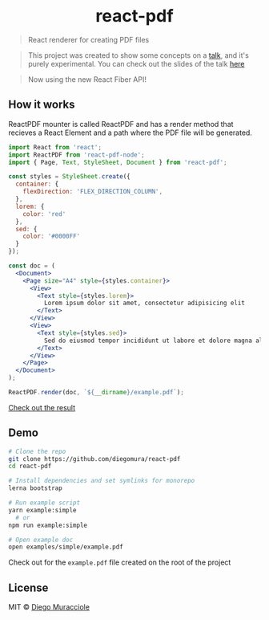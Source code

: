 <big><h1 align="center">react-pdf</h1></big>

> React renderer for creating PDF files

> This project was created to show some concepts on a [talk](https://www.meetup.com/ReactJS-Uruguay/events/234567399/), and it's purely experimental. You can check out the slides of the talk [here](https://diegomura.github.io/think-react-slides/)

> Now using the new React Fiber API!

## How it works
ReactPDF mounter is called ReactPDF and has a render method that recieves a React Element and a path where the PDF file will be generated.

```jsx
import React from 'react';
import ReactPDF from 'react-pdf-node';
import { Page, Text, StyleSheet, Document } from 'react-pdf';

const styles = StyleSheet.create({
  container: {
    flexDirection: 'FLEX_DIRECTION_COLUMN',
  },
  lorem: {
    color: 'red'
  },
  sed: {
    color: '#0000FF'
  }
});

const doc = (
  <Document>
    <Page size="A4" style={styles.container}>
      <View>
        <Text style={styles.lorem}>
          Lorem ipsum dolor sit amet, consectetur adipisicing elit
        </Text>
      </View>
      <View>
        <Text style={styles.sed}>
          Sed do eiusmod tempor incididunt ut labore et dolore magna aliqua
        </Text>
      </View>
    </Page>
  </Document>
);

ReactPDF.render(doc, `${__dirname}/example.pdf`);
```

[Check out the result](https://github.com/diegomura/react-pdf/blob/master/examples/simple/example.pdf)

## Demo

```bash
# Clone the repo
git clone https://github.com/diegomura/react-pdf
cd react-pdf

# Install dependencies and set symlinks for monorepo
lerna bootstrap

# Run example script
yarn example:simple
  # or
npm run example:simple

# Open example doc
open examples/simple/example.pdf
```

Check out for the `example.pdf` file created on the root of the project

## License

MIT © [Diego Muracciole](http://github.com/diegomura)
